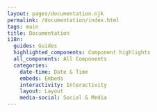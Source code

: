 ```yaml
---
layout: pages/documentation.njk
permalink: /documentation/index.html
tags: main
title: Documentation
i18n:
  guides: Guides
  highlighted_components: Component highlights
  all_components: All Components
  categories:
    date-time: Date & Time
    embeds: Embeds
    interactivity: Interactivity
    layout: Layout
    media-social: Social & Media
---
```

